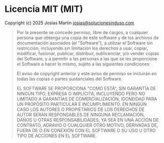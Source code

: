 # Licencia MIT (MIT)

Copyright (c) 2025 Josias Martin <josias@solucionesinduso.com>
> Por la presente se concede permiso, libre de cargos, a cualquier persona
> que obtenga una copia de este software y de los archivos de documentación
> asociados (el "Software"), a utilizar el Software sin restricción,
> incluyendo sin limitación los derechos a usar, copiar, modificar,
> fusionar, publicar, distribuir, sublicenciar, y/o vender copias del Software,
> y a permitir a las personas a las que se les proporcione el Software a hacer
> lo mismo, sujeto a las siguientes condiciones:
>
> El aviso de copyright anterior y este aviso de permiso se incluirán en
> todas las copias o partes sustanciales del Software.
>
> EL SOFTWARE SE PROPORCIONA "COMO ESTÁ", SIN GARANTÍA DE NINGÚN TIPO, EXPRESA
> O IMPLÍCITA, INCLUYENDO PERO NO LIMITADO A GARANTÍAS DE COMERCIALIZACIÓN,
> IDONEIDAD PARA UN PROPÓSITO PARTICULAR E INCUMPLIMIENTO. EN NINGÚN
> CASO LOS AUTORES O PROPIETARIOS DE LOS DERECHOS DE AUTOR SERÁN RESPONSABLES
> DE NINGUNA RECLAMACIÓN, DAÑOS U OTRAS RESPONSABILIDADES, YA SEA EN UNA ACCIÓN
> DE CONTRATO, AGRAVIO O CUALQUIER OTRO MOTIVO, DERIVADAS DE, FUERA DE O EN
> CONEXIÓN CON EL SOFTWARE O SU USO U OTRO TIPO DE ACCIONES EN EL SOFTWARE.
